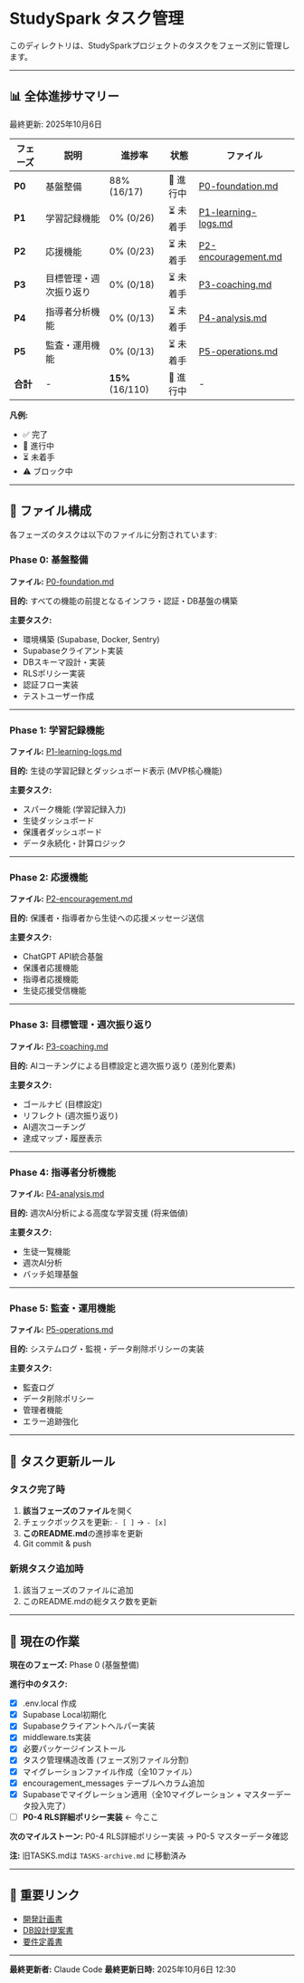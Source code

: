 # StudySpark タスク管理

このディレクトリは、StudySparkプロジェクトのタスクをフェーズ別に管理します。

---

## 📊 全体進捗サマリー

最終更新: 2025年10月6日

| フェーズ | 説明 | 進捗率 | 状態 | ファイル |
|---------|------|--------|------|----------|
| **P0** | 基盤整備 | 88% (16/17) | 🔄 進行中 | [P0-foundation.md](P0-foundation.md) |
| **P1** | 学習記録機能 | 0% (0/26) | ⏳ 未着手 | [P1-learning-logs.md](P1-learning-logs.md) |
| **P2** | 応援機能 | 0% (0/23) | ⏳ 未着手 | [P2-encouragement.md](P2-encouragement.md) |
| **P3** | 目標管理・週次振り返り | 0% (0/18) | ⏳ 未着手 | [P3-coaching.md](P3-coaching.md) |
| **P4** | 指導者分析機能 | 0% (0/13) | ⏳ 未着手 | [P4-analysis.md](P4-analysis.md) |
| **P5** | 監査・運用機能 | 0% (0/13) | ⏳ 未着手 | [P5-operations.md](P5-operations.md) |
| **合計** | - | **15%** (16/110) | 🔄 進行中 | - |

**凡例:**
- ✅ 完了
- 🔄 進行中
- ⏳ 未着手
- ⚠️ ブロック中

---

## 📁 ファイル構成

各フェーズのタスクは以下のファイルに分割されています:

### Phase 0: 基盤整備
**ファイル:** [P0-foundation.md](P0-foundation.md)

**目的:** すべての機能の前提となるインフラ・認証・DB基盤の構築

**主要タスク:**
- 環境構築 (Supabase, Docker, Sentry)
- Supabaseクライアント実装
- DBスキーマ設計・実装
- RLSポリシー実装
- 認証フロー実装
- テストユーザー作成

---

### Phase 1: 学習記録機能
**ファイル:** [P1-learning-logs.md](P1-learning-logs.md)

**目的:** 生徒の学習記録とダッシュボード表示 (MVP核心機能)

**主要タスク:**
- スパーク機能 (学習記録入力)
- 生徒ダッシュボード
- 保護者ダッシュボード
- データ永続化・計算ロジック

---

### Phase 2: 応援機能
**ファイル:** [P2-encouragement.md](P2-encouragement.md)

**目的:** 保護者・指導者から生徒への応援メッセージ送信

**主要タスク:**
- ChatGPT API統合基盤
- 保護者応援機能
- 指導者応援機能
- 生徒応援受信機能

---

### Phase 3: 目標管理・週次振り返り
**ファイル:** [P3-coaching.md](P3-coaching.md)

**目的:** AIコーチングによる目標設定と週次振り返り (差別化要素)

**主要タスク:**
- ゴールナビ (目標設定)
- リフレクト (週次振り返り)
- AI週次コーチング
- 達成マップ・履歴表示

---

### Phase 4: 指導者分析機能
**ファイル:** [P4-analysis.md](P4-analysis.md)

**目的:** 週次AI分析による高度な学習支援 (将来価値)

**主要タスク:**
- 生徒一覧機能
- 週次AI分析
- バッチ処理基盤

---

### Phase 5: 監査・運用機能
**ファイル:** [P5-operations.md](P5-operations.md)

**目的:** システムログ・監視・データ削除ポリシーの実装

**主要タスク:**
- 監査ログ
- データ削除ポリシー
- 管理者機能
- エラー追跡強化

---

## 🔄 タスク更新ルール

### タスク完了時

1. **該当フェーズのファイル**を開く
2. チェックボックスを更新: `- [ ]` → `- [x]`
3. **このREADME.md**の進捗率を更新
4. Git commit & push

### 新規タスク追加時

1. 該当フェーズのファイルに追加
2. このREADME.mdの総タスク数を更新

---

## 📝 現在の作業

**現在のフェーズ:** Phase 0 (基盤整備)

**進行中のタスク:**
- [x] .env.local 作成
- [x] Supabase Local初期化
- [x] Supabaseクライアントヘルパー実装
- [x] middleware.ts実装
- [x] 必要パッケージインストール
- [x] タスク管理構造改善 (フェーズ別ファイル分割)
- [x] マイグレーションファイル作成（全10ファイル）
- [x] encouragement_messages テーブルへカラム追加
- [x] Supabaseでマイグレーション適用（全10マイグレーション + マスターデータ投入完了）
- [ ] **P0-4 RLS詳細ポリシー実装** ← 今ここ

**次のマイルストーン:** P0-4 RLS詳細ポリシー実装 → P0-5 マスターデータ確認

**注:** 旧TASKS.mdは `TASKS-archive.md` に移動済み

---

## 📌 重要リンク

- [開発計画書](../plan/Phase-Plan.md)
- [DB設計提案書](../db/Schema-Proposal.md)
- [要件定義書](../../docs/)

---

**最終更新者:** Claude Code
**最終更新日時:** 2025年10月6日 12:30
